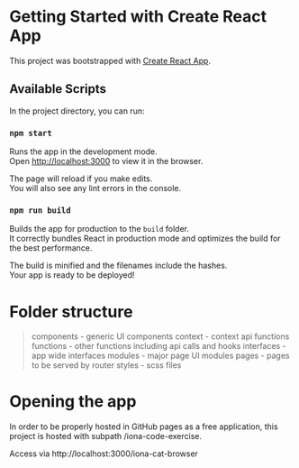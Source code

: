 # Getting Started with Create React App

This project was bootstrapped with [Create React App](https://github.com/facebook/create-react-app).

## Available Scripts

In the project directory, you can run:

### `npm start`

Runs the app in the development mode.\
Open [http://localhost:3000](http://localhost:3000) to view it in the browser.

The page will reload if you make edits.\
You will also see any lint errors in the console.

### `npm run build`

Builds the app for production to the `build` folder.\
It correctly bundles React in production mode and optimizes the build for the best performance.

The build is minified and the filenames include the hashes.\
Your app is ready to be deployed!

# Folder structure
> components - generic UI components
> context - context api functions
> functions - other functions including api calls and hooks
> interfaces - app wide interfaces
> modules - major page UI modules
> pages - pages to be served by router
> styles - scss files

# Opening the app
In order to be properly hosted in GitHub pages as a free application, this project is hosted with subpath /iona-code-exercise.

Access via http://localhost:3000/iona-cat-browser